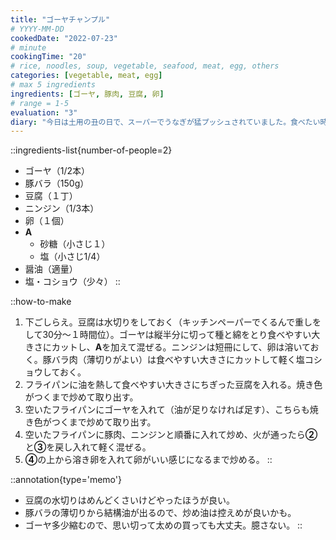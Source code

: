 ```yaml
---
title: "ゴーヤチャンプル"
# YYYY-MM-DD
cookedDate: "2022-07-23"
# minute
cookingTime: "20"
# rice, noodles, soup, vegetable, seafood, meat, egg, others
categories: [vegetable, meat, egg]
# max 5 ingredients
ingredients: [ゴーヤ, 豚肉, 豆腐, 卵]
# range = 1-5
evaluation: "3"
diary: "今日は土用の丑の日で、スーパーでうなぎが猛プッシュされていました。食べたい時に食べたらええやんと思って作ったものが真夏のこれなので、結局自分の意志って何なんだろうなと少し悲しくなりました。素直に生きていきたいものです。"
---
```


::ingredients-list{number-of-people=2}
- ゴーヤ（1/2本）
- 豚バラ（150g）
- 豆腐（１丁）
- ニンジン（1/3本）
- 卵（１個）
- **A**
  - 砂糖（小さじ１）
  - 塩（小さじ1/4）
- 醤油（適量）
- 塩・コショウ（少々）
::

::how-to-make
1. 下ごしらえ。豆腐は水切りをしておく（キッチンペーパーでくるんで重しをして30分～１時間位）。ゴーヤは縦半分に切って種と綿をとり食べやすい大きさにカットし、**A**を加えて混ぜる。ニンジンは短冊にして、卵は溶いておく。豚バラ肉（薄切りがよい）は食べやすい大きさにカットして軽く塩コショウしておく。
2. フライパンに油を熱して食べやすい大きさにちぎった豆腐を入れる。焼き色がつくまで炒めて取り出す。
3. 空いたフライパンにゴーヤを入れて（油が足りなければ足す）、こちらも焼き色がつくまで炒めて取り出す。
4. 空いたフライパンに豚肉、ニンジンと順番に入れて炒め、火が通ったら**②**と**③**を戻し入れて軽く混ぜる。
5. **④**の上から溶き卵を入れて卵がいい感じになるまで炒める。
::

::annotation{type='memo'}
- 豆腐の水切りはめんどくさいけどやったほうが良い。
- 豚バラの薄切りから結構油が出るので、炒め油は控えめが良いかも。
- ゴーヤ多少縮むので、思い切って太めの買っても大丈夫。臆さない。
::
